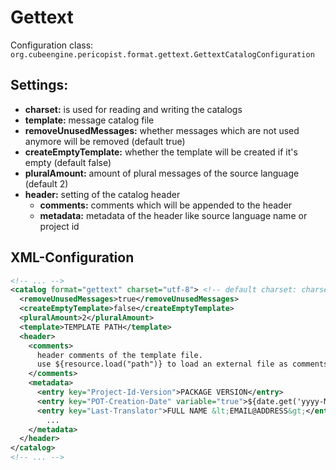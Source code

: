 # Gettext

Configuration class: ```org.cubeengine.pericopist.format.gettext.GettextCatalogConfiguration```

## Settings:

- **charset:** is used for reading and writing the catalogs
- **template:** message catalog file
- **removeUnusedMessages:** whether messages which are not used anymore will be removed (default true)
- **createEmptyTemplate:** whether the template will be created if it's empty (default false)
- **pluralAmount:** amount of plural messages of the source language (default 2)
- **header:** setting of the catalog header
  - **comments:** comments which will be appended to the header
  - **metadata:** metadata of the header like source language name or project id

## XML-Configuration

```xml
<!-- ... -->
<catalog format="gettext" charset="utf-8"> <!-- default charset: charset set as extractor tag attribute -->
  <removeUnusedMessages>true</removeUnusedMessages>
  <createEmptyTemplate>false</createEmptyTemplate>
  <pluralAmount>2</pluralAmount>
  <template>TEMPLATE PATH</template>
  <header>
    <comments>
      header comments of the template file.
      use ${resource.load("path")} to load an external file as comments
    </comments>
    <metadata>
      <entry key="Project-Id-Version">PACKAGE VERSION</entry>
      <entry key="POT-Creation-Date" variable="true">${date.get('yyyy-MM-dd HH:mm:ssZ')}</entry>
      <entry key="Last-Translator">FULL NAME &lt;EMAIL@ADDRESS&gt;</entry>
        ...
    </metadata>
  </header>
</catalog>
<!-- ... -->
```
